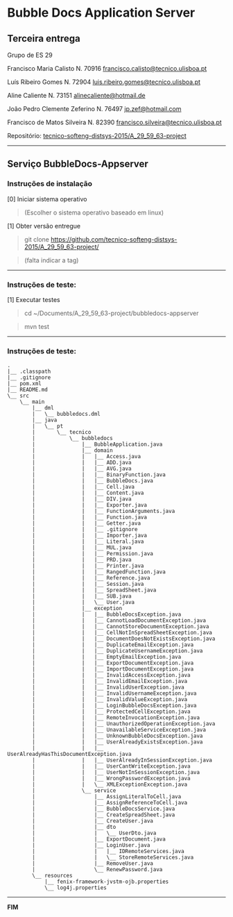 # Bubble Docs Application Server

## Terceira entrega ##

Grupo de ES 29

Francisco Maria Calisto
    N. 70916
    francisco.calisto@tecnico.ulisboa.pt
    
Luís Ribeiro Gomes
    N. 72904
    luis.ribeiro.gomes@tecnico.ulisboa.pt
    
Aline Caliente
    N. 73151
    alinecaliente@hotmail.de
    
João Pedro Clemente Zeferino
    N. 76497
    jp.zef@hotmail.com
    
Francisco de Matos Silveira
    N. 82390
    francisco.silveira@tecnico.ulisboa.pt


Repositório:
[tecnico-softeng-distsys-2015/A_29_59_63-project](https://github.com/tecnico-softeng-distsys-2015/A_29_59_63-project)


-------------------------------------------------------------------------------

## Serviço BubbleDocs-Appserver

### Instruções de instalação 

[0] Iniciar sistema operativo

> (Escolher o sistema operativo baseado em linux)


[1] Obter versão entregue
> git clone https://github.com/tecnico-softeng-distsys-2015/A_29_59_63-project/

> (falta indicar a tag)


-------------------------------------------------------------------------------

### Instruções de teste: ###

[1] Executar testes
> cd ~/Documents/A_29_59_63-project/bubbledocs-appserver

> mvn test


-------------------------------------------------------------------------------

### Instruções de teste: ###

    .
    |__ .classpath
    |__ .gitignore
    |__ pom.xml
    |__ README.md
    \__ src
        \__ main
            |__ dml
            |   \__ bubbledocs.dml
            |__ java
            |   \__ pt
            |       \__ tecnico
            |           \__ bubbledocs
            |               |__ BubbleApplication.java
            |               |__ domain
            |               |   |__ Access.java
            |               |   |__ ADD.java
            |               |   |__ AVG.java
            |               |   |__ BinaryFunction.java
            |               |   |__ BubbleDocs.java
            |               |   |__ Cell.java
            |               |   |__ Content.java
            |               |   |__ DIV.java
            |               |   |__ Exporter.java
            |               |   |__ FunctionArguments.java
            |               |   |__ Function.java
            |               |   |__ Getter.java
            |               |   |__ .gitignore
            |               |   |__ Importer.java
            |               |   |__ Literal.java
            |               |   |__ MUL.java
            |               |   |__ Permission.java
            |               |   |__ PRD.java
            |               |   |__ Printer.java
            |               |   |__ RangedFunction.java
            |               |   |__ Reference.java
            |               |   |__ Session.java
            |               |   |__ SpreadSheet.java
            |               |   |__ SUB.java
            |               |   \__ User.java
            |               |__ exception
            |               |   |__ BubbleDocsException.java
            |               |   |__ CannotLoadDocumentException.java
            |               |   |__ CannotStoreDocumentException.java
            |               |   |__ CellNotInSpreadSheetException.java
            |               |   |__ DocumentDoesNotExistsException.java
            |               |   |__ DuplicateEmailException.java
            |               |   |__ DuplicateUsernameException.java
            |               |   |__ EmptyEmailException.java
            |               |   |__ ExportDocumentException.java
            |               |   |__ ImportDocumentException.java
            |               |   |__ InvalidAccessException.java
            |               |   |__ InvalidEmailException.java
            |               |   |__ InvalidUserException.java
            |               |   |__ InvalidUsernameException.java
            |               |   |__ InvalidValueException.java
            |               |   |__ LoginBubbleDocsException.java
            |               |   |__ ProtectedCellException.java
            |               |   |__ RemoteInvocationException.java
            |               |   |__ UnauthorizedOperationException.java
            |               |   |__ UnavailableServiceException.java
            |               |   |__ UnknownBubbleDocsException.java
            |               |   |__ UserAlreadyExistsException.java
            |               |   |__ UserAlreadyHasThisDocumentException.java
            |               |   |__ UserAlreadyInSessionException.java
            |               |   |__ UserCantWriteException.java
            |               |   |__ UserNotInSessionException.java
            |               |   |__ WrongPasswordException.java
            |               |   \__ XMLExceptionException.java
            |               \__ service
            |                   |__ AssignLiteralToCell.java
            |                   |__ AssignReferenceToCell.java
            |                   |__ BubbleDocsService.java
            |                   |__ CreateSpreadSheet.java
            |                   |__ CreateUser.java
            |                   |__ dto
            |                   |   \__ UserDto.java
            |                   |__ ExportDocument.java
            |                   |__ LoginUser.java
            |                   |   |__ IDRemoteServices.java
            |                   |   \__ StoreRemoteServices.java
            |                   |__ RemoveUser.java
            |                   \__ RenewPassword.java
            \__ resources
                |__ fenix-framework-jvstm-ojb.properties
                \__ log4j.properties


-------------------------------------------------------------------------------
**FIM**
